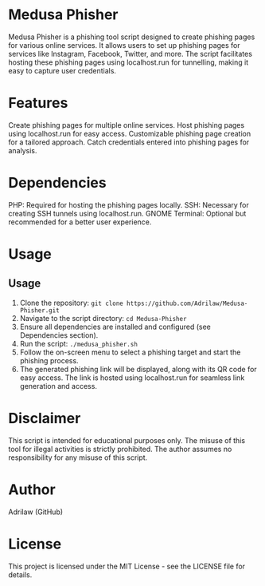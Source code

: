 # Medusa Phisher
Medusa Phisher is a phishing tool script designed to create phishing pages for various online services. It allows users to set up phishing pages for services like Instagram, Facebook, Twitter, and more. The script facilitates hosting these phishing pages using localhost.run for tunnelling, making it easy to capture user credentials.

# Features
Create phishing pages for multiple online services.
Host phishing pages using localhost.run for easy access.
Customizable phishing page creation for a tailored approach.
Catch credentials entered into phishing pages for analysis.

# Dependencies
PHP: Required for hosting the phishing pages locally.
SSH: Necessary for creating SSH tunnels using localhost.run.
GNOME Terminal: Optional but recommended for a better user experience.

# Usage
## Usage

1. Clone the repository: `git clone https://github.com/Adrilaw/Medusa-Phisher.git`
2. Navigate to the script directory: `cd Medusa-Phisher`
3. Ensure all dependencies are installed and configured (see Dependencies section).
4. Run the script: `./medusa_phisher.sh`
5. Follow the on-screen menu to select a phishing target and start the phishing process.
6. The generated phishing link will be displayed, along with its QR code for easy access. The link is hosted using localhost.run for seamless link generation and access.

# Disclaimer
This script is intended for educational purposes only. The misuse of this tool for illegal activities is strictly prohibited. The author assumes no responsibility for any misuse of this script.

# Author
Adrilaw (GitHub)

# License
This project is licensed under the MIT License - see the LICENSE file for details.

